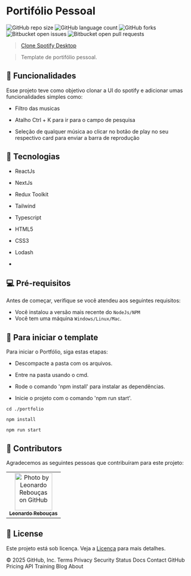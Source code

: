 # Portifólio Pessoal

<!---Esses são exemplos. Veja https://shields.io para outras pessoas ou para personalizar este conjunto de escudos. Você pode querer incluir dependências, status do projeto e informações de licença aqui--->

![GitHub repo size](https://img.shields.io/github/languages/code-size/baxhen/spotify-clone?style=for-the-badge)
![GitHub language count](https://img.shields.io/github/languages/count/baxhen/spotify-clone?style=for-the-badge)
![GitHub forks](https://img.shields.io/github/forks/baxhen/spotify-clone?style=for-the-badge)
![Bitbucket open issues](https://img.shields.io/bitbucket/issues/baxhen/spotify-clone?style=for-the-badge)
![Bitbucket open pull requests](https://img.shields.io/bitbucket/pr-raw/baxhen/spotify-clone?style=for-the-badge)

> [Clone Spotify Desktop](https://tiny-macaron-3edcdf.netlify.app)

> Template de portifólio pessoal.

## 🚀 Funcionalidades

Esse projeto teve como objetivo clonar a UI do spotify e adicionar umas funcionalidades simples como:

- Filtro das musicas

- Atalho Ctrl + K para ir para o campo de pesquisa

- Seleção de qualquer música ao clicar no botão de play no seu respectivo card para enviar a barra de reprodução

## 🚀 Tecnologias

- ReactJs

- NextJs

- Redux Toolkit

- Tailwind

- Typescript

- HTML5

- CSS3

- Lodash

-

## 💻 Pré-requisitos

Antes de começar, verifique se você atendeu aos seguintes requisitos:

- Você instalou a versão mais recente do `NodeJs/NPM`
- Você tem uma máquina `Windows/Linux/Mac`.

## 🚀 Para iniciar o template

Para iniciar o Portfólio, siga estas etapas:

- Descompacte a pasta com os arquivos.

- Entre na pasta usando o cmd.

- Rode o comando 'npm install' para instalar as dependências.

- Inicie o projeto com o comando 'npm run start'.

```
cd ./portfolio

npm install

npm run start
```

## 🤝 Contributors

Agradecemos as seguintes pessoas que contribuíram para este projeto:

<table>
  <tr>
    <td align="center">
      <a href="#">
        <img src="https://avatars.githubusercontent.com/u/41558102?v=4" width="100px;" alt="Photo by Leonardo Rebouças on GitHub"/><br>
        <sub>
          <b>Leonardo Rebouças</b>
        </sub>
      </a>
    </td>
  </tr>
</table>

## 📝 License

Este projeto está sob licença. Veja a [Licença](LICENSE.md) para mais detalhes.

© 2025 GitHub, Inc.
Terms
Privacy
Security
Status
Docs
Contact GitHub
Pricing
API
Training
Blog
About
